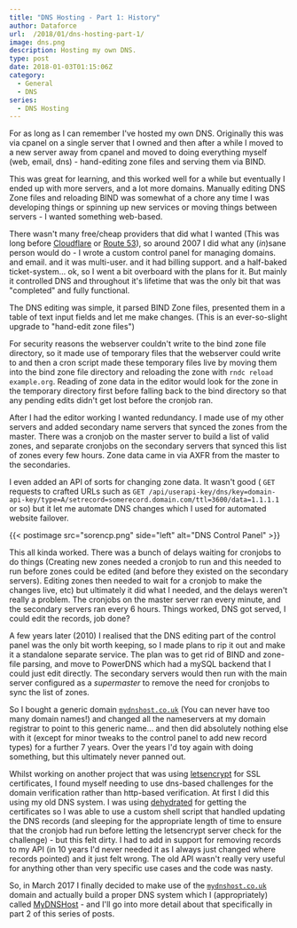 ```yaml
---
title: "DNS Hosting - Part 1: History"
author: Dataforce
url:  /2018/01/dns-hosting-part-1/
image: dns.png
description: Hosting my own DNS.
type: post
date: 2018-01-03T01:15:06Z
category:
  - General
  - DNS
series:
  - DNS Hosting
---
```


For as long as I can remember I've hosted my own DNS. Originally this was via cpanel on a single server that I owned and then after a while I moved to a new server away from cpanel and moved to doing everything myself (web, email, dns) - hand-editing zone files and serving them via BIND.

This was great for learning, and this worked well for a while but eventually I ended up with more servers, and a lot more domains. Manually editing DNS Zone files and reloading BIND was somewhat of a chore any time I was developing things or spinning up new services or moving things between servers - I wanted something web-based.

There wasn't many free/cheap providers that did what I wanted (This was long before [Cloudflare](https://cloudflare.com/) or [Route 53](https://aws.amazon.com/route53/)), so around 2007 I did what any (_in_)sane person would do - I wrote a custom control panel for managing domains. and email. and it was multi-user. and it had billing support. and a half-baked ticket-system... ok, so I went a bit overboard with the plans for it. But mainly it controlled DNS and throughout it's lifetime that was the only bit that was "completed" and fully functional.

<!--more-->

The DNS editing was simple, it parsed BIND Zone files, presented them in a table of text input fields and let me make changes. (This is an ever-so-slight upgrade to "hand-edit zone files")

For security reasons the webserver couldn't write to the bind zone file directory, so it made use of temporary files that the webserver could write to and then a cron script made these temporary files live by moving them into the bind zone file directory and reloading the zone with `rndc reload example.org`. Reading of zone data in the editor would look for the zone in the temporary directory first before falling back to the bind directory so that any pending edits didn't get lost before the cronjob ran.

After I had the editor working I wanted redundancy. I made use of my other servers and added secondary name servers that synced the zones from the master. There was a cronjob on the master server to build a list of valid zones, and separate cronjobs on the secondary servers that synced this list of zones every few hours. Zone data came in via AXFR from the master to the secondaries.

I even added an API of sorts for changing zone data. It wasn't good ( `GET` requests to crafted URLs such as `GET /api/userapi-key/dns/key=domain-api-key/type=A/setrecord=somerecord.domain.com/ttl=3600/data=1.1.1.1` or so) but it let me automate DNS changes which I used for automated website failover.

{{< postimage src="sorencp.png" side="left" alt="DNS Control Panel" >}}

This all kinda worked. There was a bunch of delays waiting for cronjobs to do things (Creating new zones needed a cronjob to run and this needed to run before zones could be edited (and before they existed on the secondary servers). Editing zones then needed to wait for a cronjob to make the changes live, etc) but ultimately it did what I needed, and the delays weren't really a problem. The cronjobs on the master server ran every minute, and the secondary servers ran every 6 hours. Things worked, DNS got served, I could edit the records, job done?

A few years later (2010) I realised that the DNS editing part of the control panel was the only bit worth keeping, so I made plans to rip it out and make it a standalone separate service. The plan was to get rid of BIND and zone-file parsing, and move to PowerDNS which had a mySQL backend that I could just edit directly. The secondary servers would then run with the main server configured as a _supermaster_ to remove the need for cronjobs to sync the list of zones.

So I bought a generic domain [`mydnshost.co.uk`](https://mydnshost.co.uk) (You can never have too many domain names!) and changed all the nameservers at my domain registrar to point to this generic name... and then did absolutely nothing else with it (except for minor tweaks to the control panel to add new record types) for a further 7 years. Over the years I'd toy again with doing something, but this ultimately never panned out.

Whilst working on another project that was using [letsencrypt](https://letsencrypt.org) for SSL certificates, I found myself needing to use dns-based challenges for the domain verification rather than http-based verification. At first I did this using my old DNS system. I was using [dehydrated](https://dehydrated.de) for getting the certificates so I was able to use a custom shell script that handled updating the DNS records (and sleeping for the appropriate length of time to ensure that the cronjob had run before letting the letsencrypt server check for the challenge) - but this felt dirty. I had to add in support for removing records to my API (in 10 years I'd never needed it as I always just changed where records pointed) and it just felt wrong. The old API wasn't really very useful for anything other than very specific use cases and the code was nasty.

So, in March 2017 I finally decided to make use of the [`mydnshost.co.uk`](https://mydnshost.co.uk) domain and actually build a proper DNS system which I (appropriately) called [MyDNSHost](https://mydnshost.co.uk) - and I'll go into more detail about that specifically in part 2 of this series of posts.
